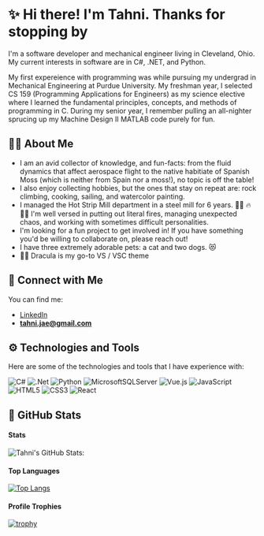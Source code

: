 # ✨ Hi there! I'm Tahni. Thanks for stopping by
I'm a software developer and mechanical engineer living in Cleveland, Ohio. My current interests in software are in C#, .NET, and Python. 

My first expereience with programming was while pursuing my undergrad in Mechanical Engineering at Purdue University. My freshman year, I selected CS 159 (Programming Applications for Engineers) as my science elective where I learned the fundamental principles, concepts, and methods of programming in C. During my senior year, I remember pulling an all-nighter sprucing up my Machine Design II MATLAB code purely for fun. 


## 	:woman_technologist: About Me
- I am an avid collector of knowledge, and fun-facts: from the fluid dynamics that affect aerospace flight to the native habitiate of Spanish Moss (which is neither from Spain nor a moss!), no topic is off the table! 
- I also enjoy collecting hobbies, but the ones that stay on repeat are: rock climbing, cooking, sailing, and watercolor painting. 
- I managed the Hot Strip Mill department in a steel mill for 6 years. :woman_factory_worker: :fire: 👷‍♀️ I'm well versed in putting out literal fires, managing unexpected chaos, and working with sometimes difficult personalities. 
- I'm looking for a fun project to get involved in! If you have something you'd be willing to collaborate on, please reach out!
- I have three extremely adorable pets: a cat and two dogs. :heart_eyes_cat:
- :vampire_woman: Dracula is my go-to VS / VSC theme 


## :dancers: Connect with Me
You can find me:
- [LinkedIn](https://www.linkedin.com/in/tahnihresko/)
- **tahni.jae@gmail.com**


## 	:gear: Technologies and Tools
Here are some of the technologies and tools that I have experience with:

![C#](https://img.shields.io/badge/c%23-%23239120.svg?style=for-the-badge&logo=c-sharp&logoColor=white)
![.Net](https://img.shields.io/badge/.NET-5C2D91?style=for-the-badge&logo=.net&logoColor=white)
![Python](https://img.shields.io/badge/python-3670A0?style=for-the-badge&logo=python&logoColor=ffdd54)
![MicrosoftSQLServer](https://img.shields.io/badge/Microsoft%20SQL%20Server-CC2927?style=for-the-badge&logo=microsoft%20sql%20server&logoColor=white)
![Vue.js](https://img.shields.io/badge/vuejs-%2335495e.svg?style=for-the-badge&logo=vuedotjs&logoColor=%234FC08D)
![JavaScript](https://img.shields.io/badge/javascript-%23323330.svg?style=for-the-badge&logo=javascript&logoColor=%23F7DF1E)
![HTML5](https://img.shields.io/badge/html5-%23E34F26.svg?style=for-the-badge&logo=html5&logoColor=white)
![CSS3](https://img.shields.io/badge/css3-%231572B6.svg?style=for-the-badge&logo=css3&logoColor=white)
![React](https://img.shields.io/badge/react-%2320232a.svg?style=for-the-badge&logo=react&logoColor=%2361DAFB)


## 	:space_invader: GitHub Stats
#### Stats
![Tahni's GitHub Stats:](https://github-readme-stats.vercel.app/api?username=tahnijae&show_icons=true&hide_border=true&theme=dracula)
#### Top Languages
[![Top Langs](https://github-readme-stats.vercel.app/api/top-langs/?username=tahnijae&layout=compact&theme=dracula)](https://github.com/tahnijae/github-readme-stats)
#### Profile Trophies
[![trophy](https://github-profile-trophy.vercel.app/?username=tahnijae)](https://github.com/tahnijae/github-profile-trophy)

